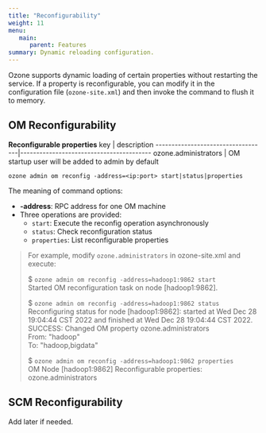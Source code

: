 ```yaml
---
title: "Reconfigurability"
weight: 11
menu:
   main:
      parent: Features
summary: Dynamic reloading configuration.
---
```

<!---
  Licensed to the Apache Software Foundation (ASF) under one or more
  contributor license agreements.  See the NOTICE file distributed with
  this work for additional information regarding copyright ownership.
  The ASF licenses this file to You under the Apache License, Version 2.0
  (the "License"); you may not use this file except in compliance with
  the License.  You may obtain a copy of the License at

      http://www.apache.org/licenses/LICENSE-2.0

  Unless required by applicable law or agreed to in writing, software
  distributed under the License is distributed on an "AS IS" BASIS,
  WITHOUT WARRANTIES OR CONDITIONS OF ANY KIND, either express or implied.
  See the License for the specific language governing permissions and
  limitations under the License.
-->

Ozone supports dynamic loading of certain properties without restarting the service. 
If a property is reconfigurable, you can modify it in the configuration file (`ozone-site.xml`) and then invoke the command to flush it to memory.

## OM Reconfigurability

**Reconfigurable properties**
key | description
-----------------------------------|-----------------------------------------
ozone.administrators | OM startup user will be added to admin by default

```shell
ozone admin om reconfig -address=<ip:port> start|status|properties
```

The meaning of command options:
- **-address**: RPC address for one OM machine
- Three operations are provided:
  - `start`:      Execute the reconfig operation asynchronously
  - `status`:     Check reconfiguration status
  - `properties`: List reconfigurable properties

>For example, modify `ozone.administrators` in ozone-site.xml and execute:
>
> $ `ozone admin om reconfig -address=hadoop1:9862 start`<br>
Started OM reconfiguration task on node [hadoop1:9862].
>
>$ `ozone admin om reconfig -address=hadoop1:9862 status`<br>
Reconfiguring status for node [hadoop1:9862]: started at Wed Dec 28 19:04:44 CST 2022 and finished at Wed Dec 28 19:04:44 CST 2022.<br>
SUCCESS: Changed OM property ozone.administrators<br>
From: "hadoop"<br>
To: "hadoop,bigdata"
>
> $ `ozone admin om reconfig -address=hadoop1:9862 properties`<br>
OM Node [hadoop1:9862] Reconfigurable properties:<br>
ozone.administrators


## SCM Reconfigurability

Add later if needed.